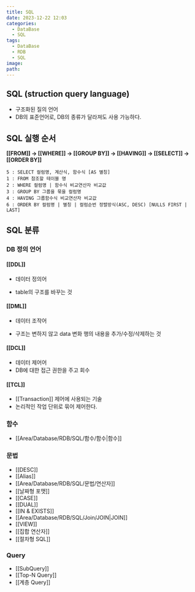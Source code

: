```yaml
---
title: SQL
date: 2023-12-22 12:03
categories:
  - DataBase
  - SQL
tags:
  - DataBase
  - RDB
  - SQL
image: 
path:
---
```


## SQL (struction query language)

- 구조화된 질의 언어
- DB의 표준언어로, DB의 종류가 달라져도 사용 가능하다.

## SQL 실행 순서
**[[FROM]] → [[WHERE]] → [[GROUP BY]] → [[HAVING]] → [[SELECT]] → [[ORDER BY]]**
```
5 : SELECT 컬럼명, 계산식, 함수식 [AS 별칭]
1 : FROM 참조할 테이블 명
2 : WHERE 컬럼명 | 함수식 비교연산자 비교값
3 : GROUP BY 그룹을 묶을 컬럼명
4 : HAVING 그룹함수식 비교연산자 비교값
6 : ORDER BY 컬럼명 | 별칭 | 컬럼순번 정렬방식(ASC, DESC) [NULLS FIRST | LAST]
```

## SQL 분류
### DB 정의 언어
#### [[DDL]]
+ 데이터 정의어
- table의 구조를 바꾸는 것

#### [[DML]]
+ 데이터 조작어
- 구조는 변하지 않고 data 변화 행의 내용을 추가/수정/삭제하는 것

#### [[DCL]]
+ 데이터 제어어
+ DB에 대한 접근 권한을 주고 회수

#### [[TCL]]
+ [[Transaction]] 제어에 사용되는 기술
+ 논리적인 작업 단위로 묶어 제어한다.

### 함수
+ [[Area/Database/RDB/SQL/함수/함수|함수]]

### 문법
+ [[DESC]]
+ [[Alias]]
+ [[Area/Database/RDB/SQL/문법/연산자]]
+ [[날짜형 포맷]]
+ [[CASE]]
+ [[DUAL]]
+ [[IN & EXISTS]]
+ [[Area/Database/RDB/SQL/Join/JOIN|JOIN]]
+ [[VIEW]]
+ [[집합 연산자]]
+ [[절차형 SQL]]
### Query
+ [[SubQuery]]
+ [[Top-N Query]]
+ [[계층 Query]]
